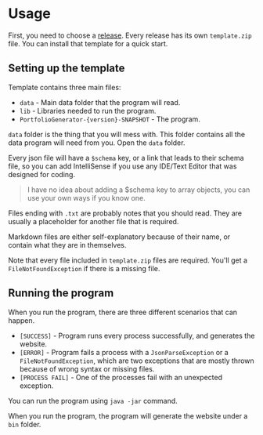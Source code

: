 # Usage

First, you need to choose a [release](https://github.com/efekos/PortfolioGenerator/releases). Every release has its own
`template.zip` file. You can install that template for a quick start.

## Setting up the template

Template contains three main files:

* `data` - Main data folder that the program will read.
* `lib` - Libraries needed to run the program.
* `PortfolioGenerator-{version}-SNAPSHOT` - The program.

`data` folder is the thing that you will mess with. This folder contains all the data program will need from you. Open
the `data` folder.

Every json file will have a `$schema` key, or a link that leads to their schema file, so you can add IntelliSense if you
use any IDE/Text Editor that was designed for coding.

> I have no idea about adding a $schema key to array objects, you can use your own ways if you know one.

Files ending with `.txt` are probably notes that you should read. They are usually a placeholder for another file that
is required.

Markdown files are either self-explanatory because of their name, or contain what they are in themselves.

Note that every file included in `template.zip` files are required. You'll get a `FileNotFoundException` if there is a
missing file.

## Running the program

When you run the program, there are three different scenarios that can happen.

* `[SUCCESS]` - Program runs every process successfully, and generates the website.
* `[ERROR]` - Program fails a process with a `JsonParseException` or a `FileNotFoundException`, which are two exceptions
that are mostly thrown because of wrong syntax or missing files.
* `[PROCESS FAIL]` - One of the processes fail with an unexpected exception.

You can run the program using `java -jar` command.

When you run the program, the program will generate the website under a `bin` folder.